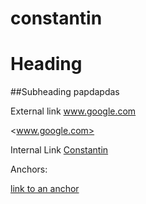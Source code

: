 # constantin
# Heading

##Subheading papdapdas


External link www.google.com

<www.google.com>


Internal Link [Constantin](../../../constantin)


Anchors:

[link to an anchor](#anchor-in-markdown)
